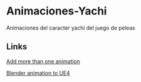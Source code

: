 # Animaciones-Yachi
Animaciones del caracter yachi del juego de peleas 

## Links
[Add more than one animation](https://www.youtube.com/watch?v=uYE8fNcargE)

[Blender animation to UE4](https://www.youtube.com/watch?v=SWKOOoSKFK8)
